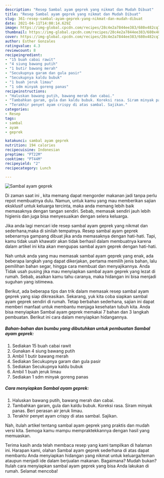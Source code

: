 ```yaml
---
description: "Resep Sambal ayam geprek yang nikmat dan Mudah Dibuat"
title: "Resep Sambal ayam geprek yang nikmat dan Mudah Dibuat"
slug: 361-resep-sambal-ayam-geprek-yang-nikmat-dan-mudah-dibuat
date: 2021-04-11T14:00:14.629Z
image: https://img-global.cpcdn.com/recipes/28c4e2a7844ee383/680x482cq70/sambal-ayam-geprek-foto-resep-utama.jpg
thumbnail: https://img-global.cpcdn.com/recipes/28c4e2a7844ee383/680x482cq70/sambal-ayam-geprek-foto-resep-utama.jpg
cover: https://img-global.cpcdn.com/recipes/28c4e2a7844ee383/680x482cq70/sambal-ayam-geprek-foto-resep-utama.jpg
author: Esther Gonzales
ratingvalue: 4.3
reviewcount: 8
recipeingredient:
- "15 buah cabai rawit"
- "4 siung bawang putih"
- "1 butir bawang merah"
- "Secukupnya garam dan gula pasir"
- "Secukupnya kaldu bubuk"
- "1 buah jeruk limau"
- "1 sdm minyak goreng panas"
recipeinstructions:
- "Haluskan bawang putih, bawang merah dan cabai."
- "Tambahkan garam, gula dan kaldu bubuk. Koreksi rasa. Siram minyak panas. Beri perasan air jeruk limau."
- "Terakhir penyet ayam crispy di atas sambal. Sajikan."
categories:
- Resep
tags:
- sambal
- ayam
- geprek

katakunci: sambal ayam geprek 
nutrition: 194 calories
recipecuisine: Indonesian
preptime: "PT22M"
cooktime: "PT44M"
recipeyield: "2"
recipecategory: Lunch

---
```



![Sambal ayam geprek](https://img-global.cpcdn.com/recipes/28c4e2a7844ee383/680x482cq70/sambal-ayam-geprek-foto-resep-utama.jpg)

Di zaman  saat ini , kita memang dapat mengorder makanan jadi tanpa perlu repot membuatnya dulu. Namun, untuk kamu yang mau memberikan sajian eksklusif untuk keluarga tercinta, maka anda memang lebih baik memasaknya dengan tangan sendiri. Sebab, memasak sendiri jauh lebih higienis dan juga bisa menyesuaikan dengan selera keluarga.

Jika anda lagi mencari ide resep sambal ayam geprek yang nikmat dan sederhana,maka di sinilah tempatnya. Resep sambal ayam geprek  sebenarnya gampang dibuat jika anda memasaknya dengan hati-hati. Tapi, kamu tidak usah khawatir akan tidak berhasil dalam membuatnya 
karena dalam artikel ini kita akan mengupas sambal ayam geprek dengan hati-hati.  



Nah untuk anda yang mau memasak sambal ayam geprek yang enak, ada beberapa langkah yang dapat dikerjakan, pertama memilih jenis bahan, lalu pemilihan bahan segar, hingga cara membuat dan menyajikannya. Anda Tidak usah pusing jika mau menyiapkan sambal ayam geprek yang lezat di rumah. Sebab, asalkan kamu  tahu caranya, maka hidangan ini bisa menjadi suguhan yang istimewa.

Berikut, ada beberapa tips dan trik dalam memasak resep sambal ayam geprek yang siap dikreasikan. Sekarang, yuk kita coba siapkan sambal ayam geprek sendiri di rumah. Tetap berbahan sederhana, sajian ini dapat memberi manfaat untuk membantu menjaga kesehatan tubuh kita. Anda bisa menyiapkan Sambal ayam geprek memakai 7 bahan dan 3 langkah pembuatan. Berikut ini cara dalam menyiapkan hidangannya.

<!--inarticleads1-->

##### Bahan-bahan dan bumbu yang dibutuhkan untuk pembuatan Sambal ayam geprek:

1. Sediakan 15 buah cabai rawit
1. Gunakan 4 siung bawang putih
1. Ambil 1 butir bawang merah
1. Sediakan Secukupnya garam dan gula pasir
1. Sediakan Secukupnya kaldu bubuk
1. Ambil 1 buah jeruk limau
1. Sediakan 1 sdm minyak goreng panas




<!--inarticleads2-->

##### Cara menyiapkan Sambal ayam geprek:

1. Haluskan bawang putih, bawang merah dan cabai.
1. Tambahkan garam, gula dan kaldu bubuk. Koreksi rasa. Siram minyak panas. Beri perasan air jeruk limau.
1. Terakhir penyet ayam crispy di atas sambal. Sajikan.




Nah, itulah artikel tentang  sambal ayam geprek  yang praktis dan mudah versi kita. Semoga kamu mampu mempraktekkannya dengan hasil yang memuaskan. 

Terima kasih anda telah membaca resep yang kami tampilkan di halaman ini. Harapan kami, olahan  Sambal ayam geprek sederhana di atas dapat membantu Anda menyiapkan hidangan yang nikmat untuk keluarga/teman ataupun menjadi ide dalam berjualan makanan. Bagaimana? Mudah bukan? Itulah cara menyiapkan sambal ayam geprek yang bisa Anda lakukan di rumah. Selamat mencoba!

